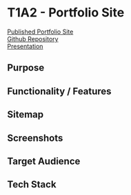 # T1A2 - Portfolio Site

[Published Portfolio Site](toBeUpdated)  
[Github Repository](https://github.com/MiloMT/portfolioSite)  
[Presentation](toBeUpdated)

## Purpose

## Functionality / Features

## Sitemap

## Screenshots

## Target Audience

## Tech Stack
